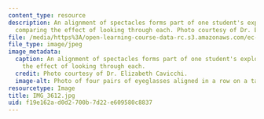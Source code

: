 ```yaml
---
content_type: resource
description: An alignment of spectacles forms part of one student's exploration in
  comparing the effect of looking through each. Photo courtesy of Dr. Elizabeth Cavicchi.
file: /media/https%3A/open-learning-course-data-rc.s3.amazonaws.com/ec-050-recreate-experiments-from-history-inform-the-future-from-the-past-galileo-january-iap-2010/f19e162ad0d2700b7d22e609580c8837_IMG_3612.jpg
file_type: image/jpeg
image_metadata:
  caption: An alignment of spectacles forms part of one student's exploration in comparing
    the effect of looking through each.
  credit: Photo courtesy of Dr. Elizabeth Cavicchi.
  image-alt: Photo of four pairs of eyeglasses aligned in a row on a table.
resourcetype: Image
title: IMG_3612.jpg
uid: f19e162a-d0d2-700b-7d22-e609580c8837
---
```

